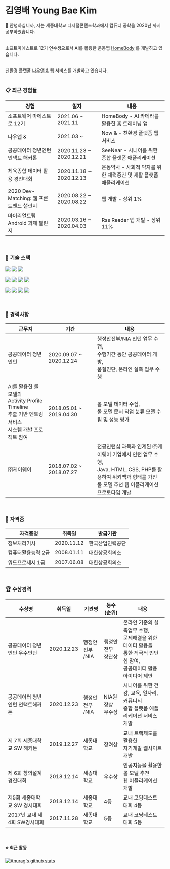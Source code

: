 # 김영배 Young Bae Kim


👋 안녕하십니까, 저는 세종대학교 디지털콘텐츠학과에서 컴퓨터 공학을 2020년 까지 공부하였습니다.
</br></br>
 
소프트마에스트로 12기 연수생으로서 AI를 활용한 운동앱 [HomeBody](https://play.google.com/store/apps/details?id=com.fitbuddy.homebody) 를 개발하고 있습니다.
</br></br>
 
친환경 플랫폼 [나우앤 &](http://nowand.life/) 웹 서비스를 개발하고 있습니다.
</br></br>

### 📋 최근 경험들


|경험|일자|내용|
|------|---|------|
|소프트웨어 마에스트로 12기|2021.06 ~ 2021.11|HomeBody - AI 카메라를 활용한 홈 트레이닝 앱|
|나우앤 &|2021.03 ~ |Now & - 친환경 플랫폼 웹 서비스|
|공공데이터 청년인턴 언택트 해커톤|2020.11.23 ~ 2020.12.21|SeeNear - 시니어를 위한 종합 플랫폼 애플리케이션|
|체육종합 데이터 활용 경진대회|2020.11.18 ∼ 2020.12.13| 운동약사 - 사회적 약자를 위한 체력증진 및 재활 플랫폼 애플리케이션|
|2020 Dev-Matching: 웹 프론트엔드 챌린지|2020.08.22 ~ 2020.08.22|웹 개발 - 상위 1%|
|마이리얼트립 Android 과제 챌린지|2020.03.16 ~ 2020.04.03|Rss Reader 앱 개발 - 상위 11%|

</br>

### 🧰 기술 스택



![](https://img.shields.io/badge/dart-0175C2?style=for-the-badge&logo=dart&logoColor=white)
![](https://img.shields.io/badge/flutter-02569B?style=for-the-badge&logo=flutter&logoColor=white)
![](https://img.shields.io/badge/Java-ED8B00?style=for-the-badge&logo=java&logoColor=white) 

![](https://img.shields.io/badge/JavaScript-323330?style=for-the-badge&logo=javascript&logoColor=F7DF1E)
![](https://img.shields.io/badge/React-20232A?style=for-the-badge&logo=react&logoColor=61DAFB)
![](https://img.shields.io/badge/HTML5-E34F26?style=for-the-badge&logo=html5&logoColor=white)
![](https://img.shields.io/badge/CSS3-1572B6?style=for-the-badge&logo=css3&logoColor=white)

![](https://img.shields.io/badge/C%2B%2B-00599C?style=for-the-badge&logo=c%2B%2B&logoColor=white)
![](https://img.shields.io/badge/Node.js-43853D?style=for-the-badge&logo=node.js&logoColor=white)
![](https://img.shields.io/badge/MySQL-00000F?style=for-the-badge&logo=mysql&logoColor=white)
![](https://img.shields.io/badge/Python-14354C?style=for-the-badge&logo=python&logoColor=white)

</br>

### 🏢 경력사항


|근무지|기간|내용|
|------------|------------|---------|
|공공데이터 청년인턴|2020.09.07 ~ 2020.12.24|행정안전부/NIA 인턴 업무 수행,</br>수행기간 동안 공공데이터 개방,</br>품질진단, 온라인 실측 업무 수행|
|AI를 활용한 롤 모델의</br>Activity Profile Timeline</br>추출 기반 멘토링 서비스</br>시스템 개발 프로젝트 참여|2018.05.01 ~ 2019.04.30|롤 모델 데이터 수집,</br>롤 모델 문서 직업 분류 모델 수립 및 성능 평가|
|㈜케이웨어|2018.07.02 ~ 2018.07.27|전공인턴십 과목과 연계된 ㈜케이웨어 기업에서 인턴 업무 수행,</br>Java, HTML, CSS, PHP를 활용하여 위키백과 형태를 가진</br>롤 모델 추천 웹 어플리케이션 프로토타입 개발|


</br>

### 💼 자격증

|자격증명|취득일|발급기관|
|------|---|---|
|정보처리기사|2020.11.12|한국산업인력공단|
|컴퓨터활용능력 2급|2008.01.11|대한상공회의소|
|워드프로세서 1급|2007.06.08|대한상공회의소|


</br>

### 🏆 수상경력

|수상명|취득일|기관명|등수(순위)|내용|
|---|---|------|---|---|
|공공데이터 청년인턴 우수인턴|2020.12.23|행정안전부</br>/NIA|행정안전부</br>장관상|온라인 기준의 실측업무 수행,</br>문제해결을 위한 데이터 활용을</br>통한 적극적 인턴십 참여,</br>공공데이터 활용 아이디어 제안|
|공공데이터 청년인턴 언택트해커톤|2020.12.23|행정안전부</br>/NIA|NIA원장상</br>우수상|시니어를 위한 건강, 교육, 일자리, 커뮤니티</br>종합 플랫폼 애플리케이션 서비스 개발|
|제 7회 세종대학교 SW 해커톤|2019.12.27|세종대학교|장려상|교내 트랙제도를 활용한</br>자기개발 웹사이트 개발|
|제 6회 창의설계경진대회|2018.12.14|세종대학교|우수상|인공지능을 활용한 롤 모델 추천</br>웹 어플리케이션 개발|
|제5회 세종대학교 SW 경시대회|2018.12.14|세종대학교|4등|교내 코딩테스트 대회 4등|
|2017년 교내 제4회 SW경시대회|2017.11.28|세종대학교|5등|교내 코딩테스트 대회 5등|


</br>

#### ⭐  최근 활동

[![Anurag's github stats](https://github-readme-stats.vercel.app/api?username=canoe726&hide_border=true)](https://github.com/anuraghazra/github-readme-stats)

</br>
